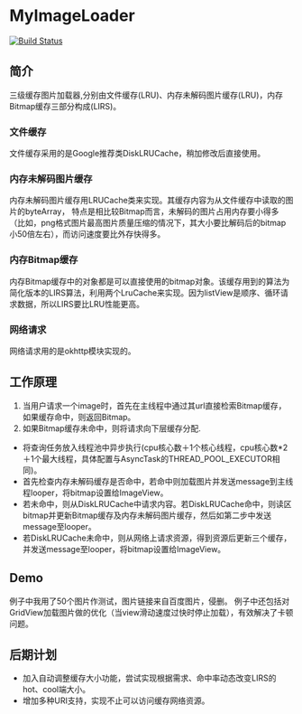 # MyImageLoader 
[![Build Status](https://travis-ci.org/WrongChao/MyImageLoader.svg?branch=master)](https://travis-ci.org/WrongChao/MyImageLoader)

## 简介

三级缓存图片加载器,分别由文件缓存(LRU)、内存未解码图片缓存(LRU)，内存Bitmap缓存三部分构成(LIRS)。

### 文件缓存
文件缓存采用的是Google推荐类DiskLRUCache，稍加修改后直接使用。

### 内存未解码图片缓存
内存未解码图片缓存用LRUCache类来实现。其缓存内容为从文件缓存中读取的图片的byteArray，
特点是相比较Bitmap而言，未解码的图片占用内存要小得多（比如，png格式图片最高图片质量压缩的情况下，其大小要比解码后的bitmap小50倍左右），而访问速度要比外存快得多。

### 内存Bitmap缓存
内存Bitmap缓存中的对象都是可以直接使用的bitmap对象。该缓存用到的算法为简化版本的LIRS算法，利用两个LruCache来实现。因为listView是顺序、循环请求数据，所以LIRS要比LRU性能更高。

### 网络请求
网络请求用的是okhttp模块实现的。

## 工作原理

1. 当用户请求一个image时，首先在主线程中通过其url直接检索Bitmap缓存，如果缓存命中，则返回Bitmap。
2. 如果Bitmap缓存未命中，则将请求向下层缓存分配.
- 将查询任务放入线程池中异步执行(cpu核心数＋1个核心线程，cpu核心数*2＋1个最大线程，具体配置与AsyncTask的THREAD_POOL_EXECUTOR相同)。
- 首先检查内存未解码缓存是否命中，若命中则加载图片并发送message到主线程looper，将bitmap设置给ImageView。
- 若未命中，则从DiskLRUCache中请求内容。若DiskLRUCache命中，则读区bitmap并更新Bitmap缓存及内存未解码图片缓存，然后如第二步中发送message至looper。
- 若DiskLRUCache未命中，则从网络上请求资源，得到资源后更新三个缓存，并发送message至looper，将bitmap设置给ImageView。

## Demo

例子中我用了50个图片作测试，图片链接来自百度图片，侵删。
例子中还包括对GridView加载图片做的优化（当view滑动速度过快时停止加载），有效解决了卡顿问题。　

## 后期计划

- 加入自动调整缓存大小功能，尝试实现根据需求、命中率动态改变LIRS的hot、cool端大小。
- 增加多种URI支持，实现不止可以访问缓存网络资源。


